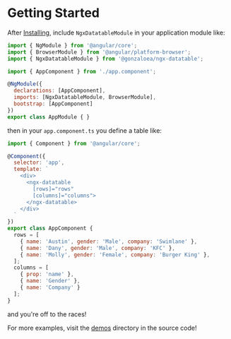 # Getting Started

After [Installing](installing.md), include `NgxDatatableModule` 
in your application module like:

```javascript
import { NgModule } from '@angular/core';
import { BrowserModule } from '@angular/platform-browser';
import { NgxDatatableModule } from '@gonzaloea/ngx-datatable';

import { AppComponent } from './app.component';

@NgModule({
  declarations: [AppComponent],
  imports: [NgxDatatableModule, BrowserModule],
  bootstrap: [AppComponent]
})
export class AppModule { }
```

then in your `app.component.ts` you define a table like:

```javascript
import { Component } from '@angular/core';

@Component({
  selector: 'app',
  template: `
    <div>
      <ngx-datatable
        [rows]="rows"
        [columns]="columns">
      </ngx-datatable>
    </div>
  `
})
export class AppComponent {
  rows = [
    { name: 'Austin', gender: 'Male', company: 'Swimlane' },
    { name: 'Dany', gender: 'Male', company: 'KFC' },
    { name: 'Molly', gender: 'Female', company: 'Burger King' },
  ];
  columns = [
    { prop: 'name' },
    { name: 'Gender' },
    { name: 'Company' }
  ];
}
```

and you're off to the races! 

For more examples, visit the 
[demos](https://github.com/swimlane/angular2-data-table/tree/master/demo) directory
in the source code!
